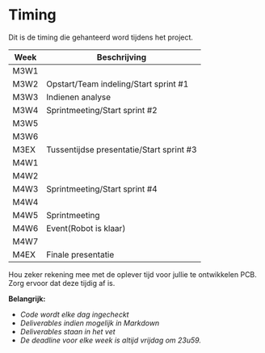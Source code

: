 # Timing

Dit is de timing die gehanteerd word tijdens het project.

|Week     |Beschrijving                                                       | 
|---      |---                                                                | 
|M3W1     |													       	         	| 
|M3W2     |Opstart/Team indeling/Start sprint #1                              | 
|M3W3     |Indienen analyse                                                   |
|M3W4     |Sprintmeeting/Start sprint #2                                      |
|M3W5     |                                                                   |
|M3W6     |                                                                   |
|M3EX     |Tussentijdse presentatie/Start sprint #3                           |
|M4W1     |                                                                   |
|M4W2     |                                                                   | 
|M4W3     |Sprintmeeting/Start sprint #4                                      | 
|M4W4     |                                                                   |   
|M4W5     |Sprintmeeting                                                      |
|M4W6     |Event(Robot is klaar)                                              | 
|M4W7     |                                                                   |
|M4EX     |Finale presentatie                                                 |

Hou zeker rekening mee met de oplever tijd voor jullie te ontwikkelen PCB. Zorg
ervoor dat deze tijdig af is. 

**Belangrijk:**
* *Code wordt elke dag ingecheckt*
* *Deliverables indien mogelijk in Markdown*
* *Deliverables staan in het vet*  
* *De deadline voor elke week is altijd vrijdag om 23u59.*

